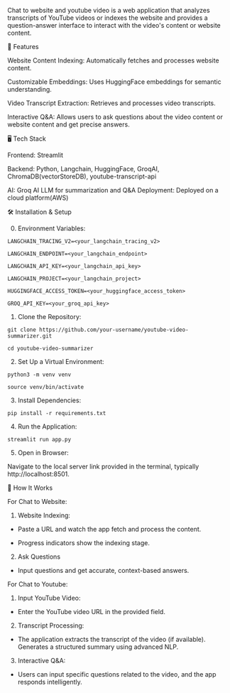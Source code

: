 Chat to website and youtube video is a web application that analyzes transcripts of YouTube videos or indexes the website and provides a question-answer interface to interact with the video's content or website content.

🚀 Features

Website Content Indexing: Automatically fetches and processes website content.

Customizable Embeddings: Uses HuggingFace embeddings for semantic understanding.

Video Transcript Extraction: Retrieves and processes video transcripts.

Interactive Q&A: Allows users to ask questions about the video content or website content and get precise answers.

🖥️ Tech Stack

Frontend: Streamlit

Backend: Python, Langchain, HuggingFace, GroqAI, ChromaDB(vectorStoreDB), youtube-transcript-api

AI: Groq AI LLM for summarization and Q&A
Deployment: Deployed on a cloud platform(AWS)

🛠️ Installation & Setup

0. Environment Variables:

`LANGCHAIN_TRACING_V2=<your_langchain_tracing_v2>`

`LANGCHAIN_ENDPOINT=<your_langchain_endpoint>`

`LANGCHAIN_API_KEY=<your_langchain_api_key>`

`LANGCHAIN_PROJECT=<your_langchain_project>`

`HUGGINGFACE_ACCESS_TOKEN=<your_huggingface_access_token>`

`GROQ_API_KEY=<your_groq_api_key>`

1. Clone the Repository:

`git clone https://github.com/your-username/youtube-video-summarizer.git`

`cd youtube-video-summarizer`

2. Set Up a Virtual Environment:

`python3 -m venv venv`

`source venv/bin/activate`

3. Install Dependencies:

`pip install -r requirements.txt`

4. Run the Application:

`streamlit run app.py`

5. Open in Browser:

Navigate to the local server link provided in the terminal, typically http://localhost:8501.

🎯 How It Works

For Chat to Website:

1. Website Indexing:

- Paste a URL and watch the app fetch and process the content.

- Progress indicators show the indexing stage.

2. Ask Questions

- Input questions and get accurate, context-based answers.

For Chat to Youtube:

1. Input YouTube Video:

- Enter the YouTube video URL in the provided field.

2. Transcript Processing:

- The application extracts the transcript of the video (if available). Generates a structured summary using advanced NLP.

3. Interactive Q&A:

- Users can input specific questions related to the video, and the app responds intelligently.

